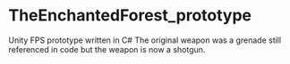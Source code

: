 # TheEnchantedForest_prototype
Unity FPS prototype written in C#
The original weapon was a grenade still referenced in code but the weapon is now a shotgun.
